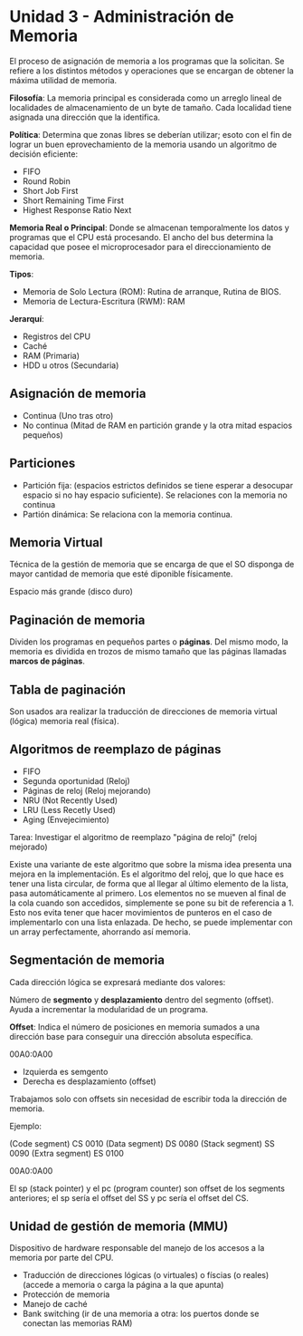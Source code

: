 # Unidad 3 - Administración de Memoria

El proceso de asignación de memoria a los programas que la solicitan. Se refiere
a los distintos métodos y operaciones que se encargan de obtener la máxima utilidad
de memoria.

**Filosofía**: La memoria principal es considerada como un arreglo lineal de localidades
de almacenamiento de un byte de tamaño. Cada localidad tiene asignada una
dirección que la identifica.

**Política**: Determina que zonas libres se deberían utilizar; esoto con el fin de
lograr un buen eprovechamiento de la memoria usando un algoritmo de decisión
eficiente:

- FIFO
- Round Robin
- Short Job First
- Short Remaining Time First
- Highest Response Ratio Next

**Memoria Real o Principal**: Donde se almacenan temporalmente los datos y
programas que el CPU está procesando. El ancho del bus determina la capacidad
que posee el microprocesador para el direccionamiento de memoria.

**Tipos**:

- Memoria de Solo Lectura (ROM): Rutina de arranque, Rutina de BIOS.
- Memoria de Lectura-Escritura (RWM): RAM

**Jerarquí**:

- Registros del CPU
- Caché
- RAM (Primaria)
- HDD u otros (Secundaria)

## Asignación de memoria

- Continua (Uno tras otro)
- No continua (Mitad de RAM en partición grande y la otra mitad espacios pequeños)

## Particiones

- Partición fija: (espacios estrictos definidos se tiene esperar a desocupar espacio si
no hay espacio suficiente). Se relaciones con la memoria no continua
- Partión dinámica: Se relaciona con la memoria continua.

## Memoria Virtual

Técnica de la gestión de memoria que se encarga de que el SO disponga de mayor
cantidad de memoria que esté diponible físicamente.

Espacio más grande (disco duro)

## Paginación de memoria

Dividen los programas en pequeños partes o **páginas**. Del mismo modo, la memoria
es dividida en trozos de mismo tamaño que las páginas llamadas **marcos de páginas**.

## Tabla de paginación

Son usados ara realizar la traducción de direcciones de memoria virtual (lógica)
memoria real (física).

## Algoritmos de reemplazo de páginas

- FIFO
- Segunda oportunidad (Reloj)
- Páginas de reloj (Reloj mejorando)
- NRU (Not Recently Used)
- LRU (Less Recetly Used)
- Aging (Envejecimiento)

Tarea: Investigar el algoritmo de reemplazo "página de reloj" (reloj mejorado)

Existe una variante de este algoritmo que sobre la misma idea presenta una mejora
en la implementación. Es el algoritmo del reloj, que lo que hace es tener una lista
circular, de forma que al llegar al último elemento de la lista, pasa automáticamente
al primero. Los elementos no se mueven al final de la cola cuando son accedidos,
simplemente se pone su bit de referencia a 1. Esto nos evita tener que hacer
movimientos de punteros en el caso de implementarlo con una lista enlazada. De
hecho, se puede implementar con un array perfectamente, ahorrando así memoria.

## Segmentación de memoria

Cada dirección lógica se expresará mediante dos valores:

Número de **segmento** y **desplazamiento** dentro del segmento (offset). Ayuda
a incrementar la modularidad de un programa.

**Offset**: Indica el número de posiciones en memoria sumados a una dirección
base para conseguir una dirección absoluta específica.

00A0:0A00

- Izquierda es semgento
- Derecha es desplazamiento (offset)

Trabajamos solo con offsets sin necesidad de escribir toda la dirección de
memoria.

Ejemplo:

(Code segment) CS 0010
(Data segment) DS 0080
(Stack segment) SS 0090
(Extra segment) ES 0100

00A0:0A00

El sp (stack pointer) y el pc (program counter) son offset de los segments
anteriores; el sp sería el offset del SS y pc sería el offset del CS.

## Unidad de gestión de memoria (MMU)

Dispositivo de hardware responsable del manejo de los accesos a la memoria por
parte del CPU.

- Traducción de direcciones lógicas (o virtuales) o físcias (o reales) (accede a memoria o carga la página a la que apunta)
- Protección de memoria
- Manejo de caché
- Bank switching (ir de una memoria a otra: los puertos donde se conectan las memorias RAM)